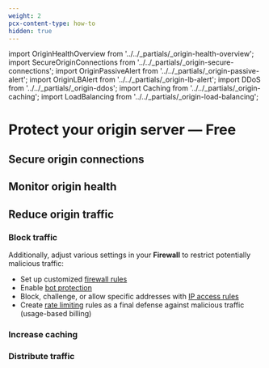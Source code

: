 ```yaml
---
weight: 2
pcx-content-type: how-to
hidden: true
---
```


import OriginHealthOverview from '../../_partials/_origin-health-overview';
import SecureOriginConnections from '../../_partials/_origin-secure-connections';
import OriginPassiveAlert from '../../_partials/_origin-passive-alert';
import OriginLBAlert from '../../_partials/_origin-lb-alert';
import DDoS from '../../_partials/_origin-ddos';
import Caching from '../../_partials/_origin-caching';
import LoadBalancing from '../../_partials/_origin-load-balancing';

# Protect your origin server — Free

<OriginHealthOverview />

## Secure origin connections

<SecureOriginConnections />

## Monitor origin health

<OriginPassiveAlert />

<OriginLBAlert />

## Reduce origin traffic

### Block traffic

<DDoS />

Additionally, adjust various settings in your **Firewall** to restrict potentially malicious traffic:

- Set up customized [firewall rules](https://developers.cloudflare.com/firewall/cf-firewall-rules)
- Enable [bot protection](https://developers.cloudflare.com/bots/get-started)
- Block, challenge, or allow specific addresses with [IP access rules](https://support.cloudflare.com/hc/articles/217074967)
- Create [rate limiting](https://support.cloudflare.com/hc/articles/115001635128) rules as a final defense against malicious traffic (usage-based billing)

### Increase caching

<Caching />

### Distribute traffic

<LoadBalancing />
